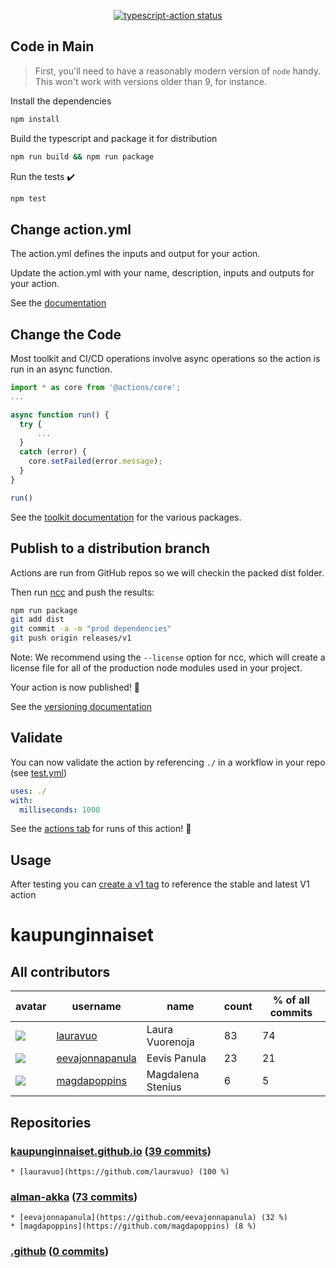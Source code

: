 <p align="center">
  <a href="https://github.com/lauravuo/fetch-contributors-action/actions"><img alt="typescript-action status" src="https://github.com/lauravuo/fetch-contributors-action/workflows/build-test/badge.svg"></a>
</p>

## Code in Main

> First, you'll need to have a reasonably modern version of `node` handy. This won't work with versions older than 9, for instance.

Install the dependencies  

```bash
npm install
```

Build the typescript and package it for distribution

```bash
npm run build && npm run package
```

Run the tests :heavy_check_mark:  

```bash
npm test
```

## Change action.yml

The action.yml defines the inputs and output for your action.

Update the action.yml with your name, description, inputs and outputs for your action.

See the [documentation](https://help.github.com/en/articles/metadata-syntax-for-github-actions)

## Change the Code

Most toolkit and CI/CD operations involve async operations so the action is run in an async function.

```javascript
import * as core from '@actions/core';
...

async function run() {
  try { 
      ...
  } 
  catch (error) {
    core.setFailed(error.message);
  }
}

run()
```

See the [toolkit documentation](https://github.com/actions/toolkit/blob/master/README.md#packages) for the various packages.

## Publish to a distribution branch

Actions are run from GitHub repos so we will checkin the packed dist folder.

Then run [ncc](https://github.com/zeit/ncc) and push the results:

```bash
npm run package
git add dist
git commit -a -m "prod dependencies"
git push origin releases/v1
```

Note: We recommend using the `--license` option for ncc, which will create a license file for all of the production node modules used in your project.

Your action is now published! :rocket:

See the [versioning documentation](https://github.com/actions/toolkit/blob/master/docs/action-versioning.md)

## Validate

You can now validate the action by referencing `./` in a workflow in your repo (see [test.yml](.github/workflows/test.yml))

```yaml
uses: ./
with:
  milliseconds: 1000
```

See the [actions tab](https://github.com/lauravuo/fetch-contributors-action/actions) for runs of this action! :rocket:

## Usage

After testing you can [create a v1 tag](https://github.com/actions/toolkit/blob/master/docs/action-versioning.md) to reference the stable and latest V1 action

# kaupunginnaiset

## All contributors

| avatar | username | name | count | % of all commits |
|--------|----------|------|---------|---|
| ![](https://avatars.githubusercontent.com/u/29113682?s=35&v=4) | [lauravuo](https://github.com/lauravuo) | Laura Vuorenoja | 83 | 74
| ![](https://avatars.githubusercontent.com/u/28345294?s=35&v=4) | [eevajonnapanula](https://github.com/eevajonnapanula) | Eevis Panula | 23 | 21
| ![](https://avatars.githubusercontent.com/u/26743924?s=35&v=4) | [magdapoppins](https://github.com/magdapoppins) | Magdalena Stenius | 6 | 5

## Repositories

### [kaupunginnaiset.github.io](https://github.com/kaupunginnaiset/kaupunginnaiset.github.io) ([39 commits](https://github.com/kaupunginnaiset/kaupunginnaiset.github.io/graphs/contributors))

    * [lauravuo](https://github.com/lauravuo) (100 %)

### [alman-akka](https://github.com/kaupunginnaiset/alman-akka) ([73 commits](https://github.com/kaupunginnaiset/alman-akka/graphs/contributors))

    * [eevajonnapanula](https://github.com/eevajonnapanula) (32 %)
    * [magdapoppins](https://github.com/magdapoppins) (8 %)

### [.github](https://github.com/kaupunginnaiset/.github) ([0 commits](https://github.com/kaupunginnaiset/.github/graphs/contributors))
